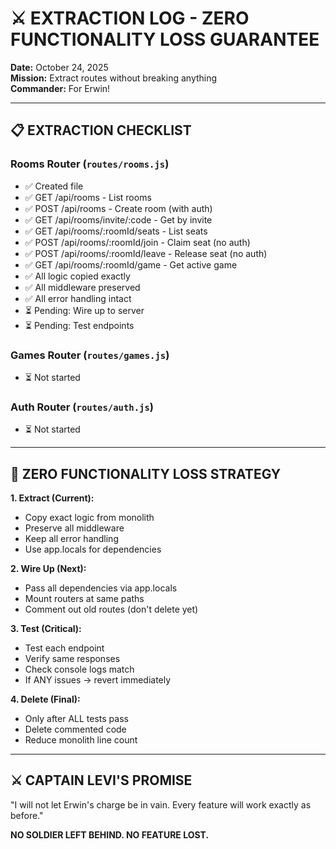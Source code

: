 # ⚔️ EXTRACTION LOG - ZERO FUNCTIONALITY LOSS GUARANTEE

**Date:** October 24, 2025  
**Mission:** Extract routes without breaking anything  
**Commander:** For Erwin!

---

## 📋 **EXTRACTION CHECKLIST**

### **Rooms Router** (`routes/rooms.js`)
- ✅ Created file
- ✅ GET /api/rooms - List rooms
- ✅ POST /api/rooms - Create room (with auth)
- ✅ GET /api/rooms/invite/:code - Get by invite
- ✅ GET /api/rooms/:roomId/seats - List seats
- ✅ POST /api/rooms/:roomId/join - Claim seat (no auth)
- ✅ POST /api/rooms/:roomId/leave - Release seat (no auth)
- ✅ GET /api/rooms/:roomId/game - Get active game
- ✅ All logic copied exactly
- ✅ All middleware preserved
- ✅ All error handling intact
- ⏳ Pending: Wire up to server
- ⏳ Pending: Test endpoints

### **Games Router** (`routes/games.js`)
- ⏳ Not started

### **Auth Router** (`routes/auth.js`)
- ⏳ Not started

---

## 🎯 **ZERO FUNCTIONALITY LOSS STRATEGY**

**1. Extract (Current):**
- Copy exact logic from monolith
- Preserve all middleware
- Keep all error handling
- Use app.locals for dependencies

**2. Wire Up (Next):**
- Pass all dependencies via app.locals
- Mount routers at same paths
- Comment out old routes (don't delete yet)

**3. Test (Critical):**
- Test each endpoint
- Verify same responses
- Check console logs match
- If ANY issues → revert immediately

**4. Delete (Final):**
- Only after ALL tests pass
- Delete commented code
- Reduce monolith line count

---

## ⚔️ **CAPTAIN LEVI'S PROMISE**

"I will not let Erwin's charge be in vain. Every feature will work exactly as before."

**NO SOLDIER LEFT BEHIND. NO FEATURE LOST.**

